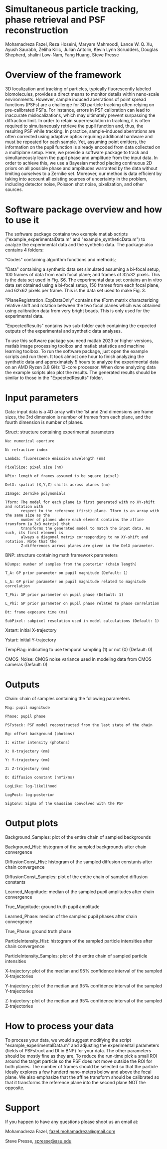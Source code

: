 # Simultaneous particle tracking, phase retrieval and PSF reconstruction
Mohamadreza Fazel, Reza Hoseini, Maryam Mahmoodi, Lance W. Q. Xu, Ayush Saurabh, Zeliha Kilic,
Julian Antolin, Kevin Lynn Scrudders, Douglas Shepherd, shalini Low-Nam, Fang Huang, Steve Presse

# Overview of the framework
3D localization and tracking of particles, typically fluorescently labeled biomolecules, provides a direct means to monitor details within nano-scale environments. However, sample induced aberrations of point spread functions (PSFs) are a challenge for 3D particle tracking often relying on pre-calibrated PSFs. For instance, errors in PSF calibration can lead to inaccurate mislocalizations, which may ultimately prevent surpassing the diffraction limit. In order to retain superresolution in tracking, it is often required to simultaneously retrieve the pupil function and, thus, the resulting PSF while tracking. In practice, sample-induced aberrations are often corrected using adaptive optics requiring additional hardware and must be repeated for each sample. Yet, assuming point emitters, the information on the pupil function is already encoded from data collected on a multiplane setup. Here, we provide a software package to track and simultaneously learn the pupil phase and amplitude from the input data. In order to achieve this, we use a Bayesian method placing continuous 2D priors on all possible phase and amplitudes warranted by the data without limiting ourselves to a Zernike set. Moreover, our method is data efficient by taking into account all existing sources of uncertainty in the problem, including detector noise, Poisson shot noise, pixelization, and other sources. 

# Software package overview and how to use it
The software package contains two example matlab scripts ("example_experimentalData.m" and "example_syntheticData.m") to analyze the experimental data and the synthetic data. The package also contains 4 folders: 

"Codes" containing algorithm functions and methods; 

"Data" containing a synthetic data set simulated assuming a bi-focal setup, 100 frames of data from each focal plane; and frames of 32x32 pixels. This is the data set used in Fig. S6. The experimental data set contains an in vitro data set obtained using a bi-focal setup, 150 frames from each focal plane, and 62x62 pixels per frame. This is the data set used to make Fig. 3. 

"PlaneRegistration_ExpDataOnly" contains the tForm matrix characterizing relative shift and rotation between the two focal planes whcih was obtained using calibration data from very bright beads. This is only used for the experimental data.

"ExpectedResults" contains two sub-folder each containing the expected outputs of the experimental and synthetic data analyses.

To use this software package you need matlab 2023 or higher versions, matlab image processing toolbox and matlab statistics and machine learning toolbox. To run the software package, just open the example scripts and run them. It took almost one hour to finish analyzing the synthetic data and approximately 5 hours to analyze the experimental data on an AMD Ryzen 3.8 GHz 12-core processor. When done analyzing data the example scripts also plot the results. The generated results should be similar to those in the "ExpectedResults" folder.

# Input parameters
Data: input data is a 4D array with the 1st and 2nd dimensions are frame
       sizes, the 3rd dimension is number of frames from each plane, and
       the fourth dimension is number of planes.
       
Struct: structure containing experimental parameters

    Na: numerical aperture
    
    N: refractive index
    
    Lambda: fluorescence emission wavelength (nm)
    
    PixelSize: pixel size (nm)
    
    NPix: length of frames assumed to be square (pixel)
    
    DelX: spatial (X,Y,Z) shifts across planes (nm)
    
    ZImage: Zernike polynomials
    
    Tform: The model for each plane is first generated with no XY-shift and rotation with 
           respect to the reference (first) plane. Tform is an array with the same size as the 
           number of planes where each element contains the affine transform (a 3x3 matrix) that
           transforms the generated model to match the input data. As such, its first element is 
           always a diagonal matrix corresponding to no XY-shift and rotation. Note that the 
           Z-differences across planes are given in the DelX parameter.
           
BNP: structure containing math framework parameters

    NJumps: number of samples from the posterior (chain length)
    
    T_A: GP prior parameter on pupil magnitude (Default: 1)
    
    L_A: GP prior parameter on pupil magnitude related to magnitude correlation
    
    T_Phi: GP prior parameter on pupil phase (Default: 1)
    
    L_Phi: GP prior parameter on pupil phase related to phase correlation
    
    Dt: frame exposure time (ms)
    
    SubPixel: subpixel resolution used in model calculations (Default: 1)
    
Xstart: initial X-trajectory

Ystart: initial Y-trajectory

TempFlag: indicating to use temporal sampling (1) or not (0) (Default: 0)

CMOS_Noise: CMOS noise variance used in modeling data from CMOS cameras (Default: 0)

# Outputs
Chain: chain of samples containing the following parameters

    Mag: pupil magnitude
    
    Phase: pupil phase
    
    PSFstack: PSF model reconstructed from the last state of the chain
    
    Bg: offset background (photons)
    
    I: eitter intensity (photons)
    
    X: X-trajectory (nm)
    
    Y: Y-trajectory (nm)
    
    Z: Z-trajectory (nm)
    
    D: diffusion constant (nm^2/ms)
    
    LogLike: log-likelihood
    
    LogPost: log-posterior
    
    SigConv: Sigma of the Gaussian convolved with the PSF

# Output plots
 Background_Samples: plot of the entire chain of sampled backgrounds 
 
 Background_Hist: histogram of the sampled backgrounds after chain convergence
 
 DiffusionConst_Hist: histogram of the sampled diffusion constants after chain convergence
 
 DiffusionConst_Samples: plot of the entire chain of sampled diffusion constants
 
 Learned_Magnitude: median of the sampled pupil amplitudes after chain convergence
 
 True_Magnitude: ground truth pupil amplitude
 
 Learned_Phase: median of the sampled pupil phases after chain convergence
 
 True_Phase: ground truth phase
 
 ParticleIntensity_Hist: histogram of the sampled particle intensities after chain convergence
 
 ParticleIntensity_Samples: plot of the entire chain of sampled particle intensities
 
 X-trajectory: plot of the median and 95% confidence interval of the sampled X-trajectories
 
 Y-trajectory: plot of the median and 95% confidence interval of the sampled Y-trajectories
 
 Z-trajectory: plot of the median and 95% confidence interval of the sampled Z-trajectories

# How to process your data
To process your data, we would suggest modifying the script "example_experimentalData.m" and adjusting the experimental parameters (fields of PSFstruct and Dt in BNP) for your data. The other parameters should be mostly fine as they are. To reduce the run-time pick a small ROI around the target particle so the PSF does not move outside the ROI for both planes. The number of frames should be selected so that the particle ideally explores a few hunderd nano-meters below and above the focal plane. We also emphasize that the affine transform should be calibrated so that it transforms the reference plane into the second plane NOT the opposite.

# Support
If you happen to have any questions please shoot us an email at:

Mohamadreza Fazel, fazel.mohamadreza@gmail.com

Steve Presse, spresse@asu.edu
